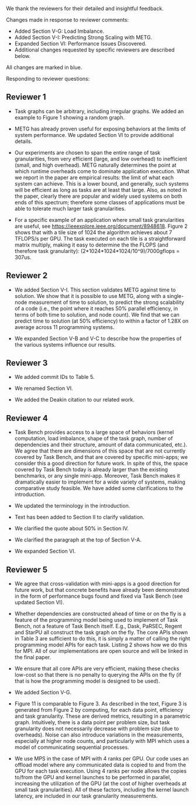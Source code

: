 We thank the reviewers for their detailed and insightful feedback.

Changes made in response to reviewer comments:

  * Added Section V-G: Load Imbalance.
  * Added Section V-I: Predicting Strong Scaling with METG.
  * Expanded Section VI: Performance Issues Discovered.
  * Additional changes requested by specific reviewers are described below.

All changes are marked in blue.

Responding to reviewer questions:

## Reviewer 1

  * Task graphs can be arbitrary, including irregular graphs. We added an example to Figure 1 showing a random graph.

  * METG has already proven useful for exposing behaviors at the limits of system performance. We updated Section VI to provide additional details.

  * Our experiments are chosen to span the entire range of task granularities, from very efficient (large, and low overhead) to inefficient (small, and high overhead). METG naturally determines the point at which runtime overheads come to dominate application execution. What we report in the paper are empirical results: the limit of what each system can achieve. This is a lower bound, and generally, such systems will be efficient as long as tasks are at least that large. Also, as noted in the paper, clearly there are popular and widely used systems on both ends of this spectrum; therefore some classes of applications must be able to tolerate much larger task granularities.

  * For a specific example of an application where small task granularities are useful, see <https://ieeexplore.ieee.org/document/8948618>. Figure 2 shows that with a tile size of 1024 the algorithm achieves about 7 TFLOPS/s per GPU. The task executed on each tile is a straightforward matrix multiply, making it easy to determine the the FLOPS (and therefore task granularity): (2\*1024\*1024\*1024/10^9)/7000gflops = 307us.

## Reviewer 2

  * We added Section V-I. This section validates METG against time to solution. We show that it is possible to use METG, along with a single-node measurement of time to solution, to predict the strong scalability of a code (i.e., the point where it reaches 50% parallel efficiency, in terms of both time to solution, and node count). We find that we can predict time to solution (at 50% efficiency) to within a factor of 1.28X on average across 11 programming systems.

  * We expanded Section V-B and V-C to describe how the properties of the various systems influence our results.

## Reviewer 3

  * We added commit IDs to Table 5.

  * We renamed Section VI.

  * We added the Deakin citation to our related work.

## Reviewer 4

  * Task Bench provides access to a large space of behaviors (kernel computation, load imbalance, shape of the task graph, number of dependencies and their structure, amount of data communicated, etc.). We agree that there are dimensions of this space that are not currently covered by Task Bench, and that are covered by specific mini-apps; we consider this a good direction for future work. In spite of this, the space covered by Task Bench today is already larger than the existing benchmarks, or any single mini-app. Moreover, Task Bench makes it dramatically easier to implement for a wide variety of systems, making comparative study feasible. We have added some clarifications to the introduction.

  * We updated the terminology in the introduction.

  * Text has been added to Section II to clarify validation.

  * We clarified the quote about 50% in Section IV.

  * We clarified the paragraph at the top of Section V-A.

  * We expanded Section VI.

## Reviewer 5

  * We agree that cross-validation with mini-apps is a good direction for future work, but that concrete benefits have already been demonstrated in the form of performance bugs found and fixed via Task Bench (see updated Section VI).

  * Whether dependencies are constructed ahead of time or on the fly is a feature of the programming model being used to implement of Task Bench, not a feature of Task Bench itself. E.g., Dask, PaRSEC, Regent and StarPU all construct the task graph on the fly. The core APIs shown in Table 3 are sufficient to do this, it is simply a matter of calling the right programming model APIs for each task. Listing 2 shows how we do this for MPI. All of our implementations are open source and will be linked in the final paper.

  * We ensure that all core APIs are very efficient, making these checks low-cost so that there is no penalty to querying the APIs on the fly (if that is how the programming model is designed to be used).

  * We added Section V-G.

  * Figure 11 is comparable to Figure 3. As described in the text, Figure 3 is generated from Figure 2 by computing, for each data point, efficiency and task granularity. These are derived metrics, resulting in a parametric graph. Intuitively, there is a data point per problem size, but task granularity does not necessarily decrease with problem size (due to overheads). Noise can also introduce variations in the measurements, especially at higher node counts, and particularly with MPI which uses a model of communicating sequential processes.

  * We use MPS in the case of MPI with 4 ranks per GPU. Our code uses an offload model where any communicated data is copied to and from the GPU for each task execution. Using 4 ranks per node allows the copies to/from the GPU and kernel launches to be performed in parallel, increasing the utilization of the GPU (at the cost of higher overheads at small task granularities). All of these factors, including the kernel launch latency, are included in our task granularity measurements.
